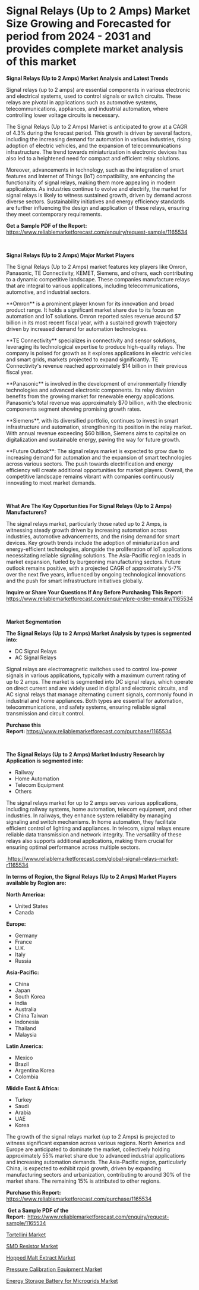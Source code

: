 <p><h1>Signal Relays (Up to 2 Amps) Market Size Growing and Forecasted for period from 2024 - 2031 and provides complete market analysis of this market</h1></p><p><strong>Signal Relays (Up to 2 Amps) Market Analysis and Latest Trends</strong></p>
<p><p>Signal relays (up to 2 amps) are essential components in various electronic and electrical systems, used to control signals or switch circuits. These relays are pivotal in applications such as automotive systems, telecommunications, appliances, and industrial automation, where controlling lower voltage circuits is necessary.</p><p>The Signal Relays (Up to 2 Amps) Market is anticipated to grow at a CAGR of 4.3% during the forecast period. This growth is driven by several factors, including the increasing demand for automation in various industries, rising adoption of electric vehicles, and the expansion of telecommunications infrastructure. The trend towards miniaturization in electronic devices has also led to a heightened need for compact and efficient relay solutions.</p><p>Moreover, advancements in technology, such as the integration of smart features and Internet of Things (IoT) compatibility, are enhancing the functionality of signal relays, making them more appealing in modern applications. As industries continue to evolve and electrify, the market for signal relays is likely to witness sustained growth, driven by demand across diverse sectors. Sustainability initiatives and energy efficiency standards are further influencing the design and application of these relays, ensuring they meet contemporary requirements.</p></p>
<p><strong>Get a Sample PDF of the Report:&nbsp;</strong> <a href="https://www.reliablemarketforecast.com/enquiry/request-sample/1165534?utm_campaign=1159&utm_medium=2&utm_source=Github&utm_content=ia&utm_term=30092024&utm_id=signal-relays-up-to-2-amps">https://www.reliablemarketforecast.com/enquiry/request-sample/1165534</a></p>
<p>&nbsp;</p>
<p><strong>Signal Relays (Up to 2 Amps) Major Market Players</strong></p>
<p><p>The Signal Relays (Up to 2 Amps) market features key players like Omron, Panasonic, TE Connectivity, KEMET, Siemens, and others, each contributing to a dynamic competitive landscape. These companies manufacture relays that are integral to various applications, including telecommunications, automotive, and industrial sectors.</p><p>**Omron** is a prominent player known for its innovation and broad product range. It holds a significant market share due to its focus on automation and IoT solutions. Omron reported sales revenue around $7 billion in its most recent fiscal year, with a sustained growth trajectory driven by increased demand for automation technologies.</p><p>**TE Connectivity** specializes in connectivity and sensor solutions, leveraging its technological expertise to produce high-quality relays. The company is poised for growth as it explores applications in electric vehicles and smart grids, markets projected to expand significantly. TE Connectivity's revenue reached approximately $14 billion in their previous fiscal year.</p><p>**Panasonic** is involved in the development of environmentally friendly technologies and advanced electronic components. Its relay division benefits from the growing market for renewable energy applications. Panasonic's total revenue was approximately $70 billion, with the electronic components segment showing promising growth rates.</p><p>**Siemens**, with its diversified portfolio, continues to invest in smart infrastructure and automation, strengthening its position in the relay market. With annual revenue exceeding $60 billion, Siemens aims to capitalize on digitalization and sustainable energy, paving the way for future growth.</p><p>**Future Outlook**: The signal relays market is expected to grow due to increasing demand for automation and the expansion of smart technologies across various sectors. The push towards electrification and energy efficiency will create additional opportunities for market players. Overall, the competitive landscape remains vibrant with companies continuously innovating to meet market demands.</p></p>
<p>&nbsp;</p>
<p><strong>What Are The Key Opportunities For Signal Relays (Up to 2 Amps) Manufacturers?</strong></p>
<p><p>The signal relays market, particularly those rated up to 2 Amps, is witnessing steady growth driven by increasing automation across industries, automotive advancements, and the rising demand for smart devices. Key growth trends include the adoption of miniaturization and energy-efficient technologies, alongside the proliferation of IoT applications necessitating reliable signaling solutions. The Asia-Pacific region leads in market expansion, fueled by burgeoning manufacturing sectors. Future outlook remains positive, with a projected CAGR of approximately 5-7% over the next five years, influenced by ongoing technological innovations and the push for smart infrastructure initiatives globally.</p></p>
<p><strong>Inquire or Share Your Questions If Any Before Purchasing This Report:</strong> <a href="https://www.reliablemarketforecast.com/enquiry/pre-order-enquiry/1165534?utm_campaign=1159&utm_medium=2&utm_source=Github&utm_content=ia&utm_term=30092024&utm_id=signal-relays-up-to-2-amps">https://www.reliablemarketforecast.com/enquiry/pre-order-enquiry/1165534</a></p>
<p>&nbsp;</p>
<p><strong>Market Segmentation</strong></p>
<p><strong>The Signal Relays (Up to 2 Amps) Market Analysis by types is segmented into:</strong></p>
<p><ul><li>DC Signal Relays</li><li>AC Signal Relays</li></ul></p>
<p><p>Signal relays are electromagnetic switches used to control low-power signals in various applications, typically with a maximum current rating of up to 2 amps. The market is segmented into DC signal relays, which operate on direct current and are widely used in digital and electronic circuits, and AC signal relays that manage alternating current signals, commonly found in industrial and home appliances. Both types are essential for automation, telecommunications, and safety systems, ensuring reliable signal transmission and circuit control.</p></p>
<p><strong>Purchase this Report:&nbsp;</strong><a href="https://www.reliablemarketforecast.com/purchase/1165534?utm_campaign=1159&utm_medium=2&utm_source=Github&utm_content=ia&utm_term=30092024&utm_id=signal-relays-up-to-2-amps">https://www.reliablemarketforecast.com/purchase/1165534</a></p>
<p>&nbsp;</p>
<p><strong>The Signal Relays (Up to 2 Amps) Market Industry Research by Application is segmented into:</strong></p>
<p><ul><li>Railway</li><li>Home Automation</li><li>Telecom Equipment</li><li>Others</li></ul></p>
<p><p>The signal relays market for up to 2 amps serves various applications, including railway systems, home automation, telecom equipment, and other industries. In railways, they enhance system reliability by managing signaling and switch mechanisms. In home automation, they facilitate efficient control of lighting and appliances. In telecom, signal relays ensure reliable data transmission and network integrity. The versatility of these relays also supports additional applications, making them crucial for ensuring optimal performance across multiple sectors.</p></p>
<p><a href="https://www.reliablemarketforecast.com/global-signal-relays-market-r1165534?utm_campaign=1159&utm_medium=2&utm_source=Github&utm_content=ia&utm_term=30092024&utm_id=signal-relays-up-to-2-amps">&nbsp;https://www.reliablemarketforecast.com/global-signal-relays-market-r1165534</a></p>
<p><strong>In terms of Region, the Signal Relays (Up to 2 Amps) Market Players available by Region are:</strong></p>
<p>
    <p> <strong> North America: </strong>
        <ul>
            <li>United States</li>
            <li>Canada</li>
        </ul>
        </p> 
    <p> <strong> Europe: </strong>
        <ul>
            <li>Germany</li>
            <li>France</li>
            <li>U.K.</li>
            <li>Italy</li>
            <li>Russia</li>
        </ul>
        </p> 
    <p> <strong> Asia-Pacific: </strong>
        <ul>
            <li>China</li>
            <li>Japan</li>
            <li>South Korea</li>
            <li>India</li>
            <li>Australia</li>
            <li>China Taiwan</li>
            <li>Indonesia</li>
            <li>Thailand</li>
            <li>Malaysia</li>
        </ul>
        </p> 
    <p> <strong> Latin America: </strong>
        <ul>
            <li>Mexico</li>
            <li>Brazil</li>
            <li>Argentina Korea</li>
            <li>Colombia</li>
        </ul>
        </p> 
    <p> <strong> Middle East & Africa: </strong>
        <ul>
            <li>Turkey</li>
            <li>Saudi</li>
            <li>Arabia</li>
            <li>UAE</li>
            <li>Korea</li>
        </ul>
    </p>
    </p>
<p><p>The growth of the signal relays market (up to 2 Amps) is projected to witness significant expansion across various regions. North America and Europe are anticipated to dominate the market, collectively holding approximately 55% market share due to advanced industrial applications and increasing automation demands. The Asia-Pacific region, particularly China, is expected to exhibit rapid growth, driven by expanding manufacturing sectors and urbanization, contributing to around 30% of the market share. The remaining 15% is attributed to other regions.</p></p>
<p><strong>Purchase this Report: </strong><a href="https://www.reliablemarketforecast.com/purchase/1165534?utm_campaign=1159&utm_medium=2&utm_source=Github&utm_content=ia&utm_term=30092024&utm_id=signal-relays-up-to-2-amps">https://www.reliablemarketforecast.com/purchase/1165534</a></p>
<p>&nbsp;<strong>Get a Sample PDF of the Report:&nbsp;&nbsp;</strong><a href="https://www.reliablemarketforecast.com/enquiry/request-sample/1165534?utm_campaign=1159&utm_medium=2&utm_source=Github&utm_content=ia&utm_term=30092024&utm_id=signal-relays-up-to-2-amps">https://www.reliablemarketforecast.com/enquiry/request-sample/1165534</a></p>
<p><strong></strong></p>
<p><p><a href="https://www.linkedin.com/pulse/evaluating-global-tortellini-market-trends-growth-opportunities-nkzec?utm_campaign=1159&utm_medium=2&utm_source=Github&utm_content=ia&utm_term=30092024&utm_id=signal-relays-up-to-2-amps">Tortellini Market</a></p><p><a href="https://issuu.com/reportprime-2/docs/smd-resistor-market-size-2030.pptx_2288f95ff5cc12?utm_campaign=1159&utm_medium=2&utm_source=Github&utm_content=ia&utm_term=30092024&utm_id=signal-relays-up-to-2-amps">SMD Resistor Market</a></p><p><a href="https://www.linkedin.com/pulse/market-leaders-laggards-global-hopped-malt-extract-xtdic?utm_campaign=1159&utm_medium=2&utm_source=Github&utm_content=ia&utm_term=30092024&utm_id=signal-relays-up-to-2-amps">Hopped Malt Extract Market</a></p><p><a href="https://issuu.com/reportprime-2/docs/pressure-calibration-equipment-mark_9d3a122db8fa3b?utm_campaign=1159&utm_medium=2&utm_source=Github&utm_content=ia&utm_term=30092024&utm_id=signal-relays-up-to-2-amps">Pressure Calibration Equipment Market</a></p><p><a href="https://github.com/ChiragRP21/Market-Research-Report-List-6/blob/main/energy-storage-battery-for-microgrids-market.md?utm_campaign=1159&utm_medium=2&utm_source=Github&utm_content=ia&utm_term=30092024&utm_id=signal-relays-up-to-2-amps">Energy Storage Battery for Microgrids Market</a></p></p>